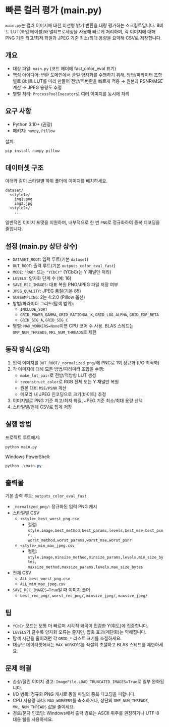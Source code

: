 # 빠른 컬러 평가 (main.py)

`main.py`는 컬러 이미지에 대한 비선형 밝기 변환을 대량 평가하는 스크립트입니다. 8비트 LUT(룩업 테이블)와 멀티프로세싱을 사용해 빠르게 처리하며, 각 이미지에 대해 PNG 기준 최고/최저 화질과 JPEG 기준 최소/최대 용량을 요약해 CSV로 저장합니다.

## 개요
- 대상 파일: `main.py` (코드 헤더에 fast_color_eval 표기)
- 핵심 아이디어: 변환 도메인에서 균일 양자화를 수행하기 위해, 방법/파라미터 조합별로 8비트 LUT를 미리 만들어 전방/역변환을 빠르게 적용 → 원본과 PSNR/MSE 계산 → JPEG 용량도 추정
- 병렬 처리: `ProcessPoolExecutor`로 여러 이미지를 동시에 처리

## 요구 사항
- Python 3.10+ (권장)
- 패키지: `numpy`, `Pillow`

설치:
```bash
pip install numpy pillow
```

## 데이터셋 구조
아래와 같이 스타일별 하위 폴더에 이미지를 배치하세요.
```
dataset/
  <style1>/
    img1.png
    img2.jpg
  <style2>/
    ...
```
일반적인 이미지 포맷을 지원하며, 내부적으로 한 번 `PNG`로 정규화하여 중복 디코딩을 줄입니다.

## 설정 (main.py 상단 상수)
- `DATASET_ROOT`: 입력 루트(기본 `dataset`)
- `OUT_ROOT`: 출력 루트(기본 `outputs_color_eval_fast`)
- `MODE`: `"RGB"` 또는 `"YCbCr"` (YCbCr는 Y 채널만 처리)
- `LEVELS`: 양자화 단계 수 (예: 16)
- `SAVE_REC_IMAGES`: 대표 복원 PNG/JPEG 파일 저장 여부
- `JPEG_QUALITY`: JPEG 품질(기본 85)
- `SUBSAMPLING`: 2는 4:2:0 (Pillow 옵션)
- 방법/파라미터 그리드(탐색 범위):
  - `INCLUDE_SQRT`
  - `GRID_POWER_GAMMA`, `GRID_RATIONAL_K`, `GRID_LOG_ALPHA`, `GRID_EXP_BETA`
  - `GRID_SIG_A`, `GRID_SIG_C`
- 병렬: `MAX_WORKERS=None`이면 CPU 코어 수 사용. BLAS 스레드는 `OMP_NUM_THREADS`, `MKL_NUM_THREADS`로 제한

## 동작 방식 (요약)
1) 입력 이미지를 `OUT_ROOT/_normalized_png/`에 PNG로 1회 정규화 (I/O 최적화)
2) 각 이미지에 대해 모든 방법/파라미터 조합을 수행:
   - `make_lut_pair`로 전방/역방향 LUT 생성
   - `reconstruct_color`로 RGB 전체 또는 Y 채널만 복원
   - 원본 대비 `MSE/PSNR` 계산
   - 메모리 내 JPEG 인코딩으로 크기(바이트) 추정
3) 이미지별로 PNG 기준 최고/최저 화질, JPEG 기준 최소/최대 용량 선택
4) 스타일별/전체 CSV로 집계 저장

## 실행 방법
프로젝트 루트에서:
```bash
python main.py
```
Windows PowerShell:
```powershell
python .\main.py
```

## 출력물
기본 출력 루트: `outputs_color_eval_fast`
- `_normalized_png/`: 정규화된 입력 PNG 캐시
- 스타일별 CSV
  - `<style>_best_worst_png.csv`
    - 컬럼: `style,image,best_method,best_params,levels,best_mse,best_psnr,`\
            `worst_method,worst_params,worst_mse,worst_psnr`
  - `<style>_min_max_jpeg.csv`
    - 컬럼: `style,image,minsize_method,minsize_params,levels,min_size_bytes,`\
            `maxsize_method,maxsize_params,levels,max_size_bytes`
- 전체 CSV
  - `ALL_best_worst_png.csv`
  - `ALL_min_max_jpeg.csv`
- `SAVE_REC_IMAGES=True`일 때 이미지 폴더
  - `best_rec_png/`, `worst_rec_png/`, `minsize_jpeg/`, `maxsize_jpeg/`

## 팁
- `YCbCr` 모드는 보통 더 빠르며 시각적 왜곡이 민감한 Y(휘도)에 집중합니다.
- `LEVELS`가 클수록 양자화 오류는 줄지만, 압축 효과(계단화)는 약해집니다.
- 탐색 시간을 줄이려면 각 `GRID_*` 리스트 크기를 조절하세요.
- 대규모 데이터셋에서는 `MAX_WORKERS`를 적절히 조절하고 BLAS 스레드를 제한하세요.

## 문제 해결
- 손상/잘린 이미지 경고: `ImageFile.LOAD_TRUNCATED_IMAGES=True`로 일부 완화됩니다.
- I/O 병목: 정규화 PNG 캐시로 동일 파일의 중복 디코딩을 피합니다.
- CPU 사용량 과다: `MAX_WORKERS`를 축소하거나, 상단의 `OMP_NUM_THREADS`, `MKL_NUM_THREADS` 값을 줄이세요.
- 경로/문자 인코딩: Windows에서 출력 경로는 ASCII 위주를 권장하거나 UTF-8 대응 쉘을 사용하세요. 
